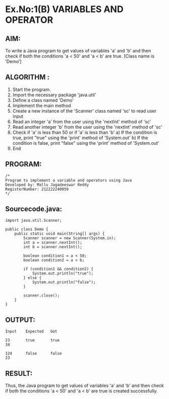 # Ex.No:1(B) VARIABLES AND OPERATOR

## AIM:
To write a Java program to get values of variables 'a' and 'b' and then check if both the conditions 'a < 50' and 'a < b' are true. [Class name is ‘Demo’]

## ALGORITHM :
1.	Start the program.
2.	Import the necessary package 'java.util'
3.	Define a class named 'Demo'
4.	Implement the main method
5.	Create a new instance of the 'Scanner' class named 'sc' to read user input
6.	Read an integer 'a' from the user using the 'nextInt' method of 'sc'
7.	Read another integer 'b' from the user using the 'nextInt' method of 'sc'
8.	Check if 'a' is less than 50 or if 'a' is less than 'b'
a)	If the condition is true, print "true" using the 'print' method of 'System.out'
b)	If the condition is false, print "false" using the 'print' method of 'System.out'
9.	End



## PROGRAM:
 ```
/*
Program to implement a variable and operators using Java
Developed by: Mallu Jagadeeswar Reddy
RegisterNumber: 212222240059
*/
```

## Sourcecode.java:
```
import java.util.Scanner;

public class Demo {
    public static void main(String[] args) {
        Scanner scanner = new Scanner(System.in);
        int a = scanner.nextInt();
        int b = scanner.nextInt();

        boolean condition1 = a < 50;
        boolean condition2 = a < b;

        if (condition1 && condition2) {
            System.out.println("true");
        } else {
            System.out.println("false");
        }

        scanner.close();
    }
}
```
## OUTPUT:
```
Input    Expected   Got

23       true       true
34

124      false      false
23
```
## RESULT:
Thus, the Java program to get values of variables 'a' and 'b' and then check if both the conditions 'a < 50' and 'a < b' are true is created successfully.
